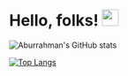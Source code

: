 # Hello, folks! <img src="https://raw.githubusercontent.com/MartinHeinz/MartinHeinz/master/wave.gif" width="30px">


![Aburrahman's GitHub stats](https://github-readme-stats.vercel.app/api?username=abdurrhmanFaid&count_private=true)

[![Top Langs](https://github-readme-stats.vercel.app/api/top-langs/?username=abdurrhmanFaid&langs_count=12)](https://github.com/anuraghazra/github-readme-stats)
